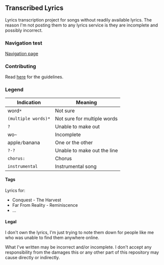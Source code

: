 ## Transcribed Lyrics
Lyrics transcription project for songs without readily available lyrics. The reason I'm not posting them to any lyrics service is they are incomplete and possibly incorrect.

### Navigation test
[Navigation page](Bands/Navigation)

### Contributing
Read [here](CONTRIBUTING.md) for the guidelines.

### Legend
Indication | Meaning
-|-
word`*` | Not sure
`(multiple words)*` | Not sure for multiple words
`?` | Unable to make out
wo`~` | Incomplete
apple`/`banana | One or the other
`?-?` | Unable to make out the line
`chorus:` | Chorus
`instrumental` | Instrumental song

#### Tags
Lyrics for:
* Conquest - The Harvest
* Far From Reality - Reminiscence
* ...

#### Legal
I don't own the lyrics, I'm just trying to note them down for people like me who was unable to find them anywhere online.

What I've written may be incorrect and/or incomplete. I don't accept any responsibility from the damages  this or any other part of this repository may cause directly or indirectly.
